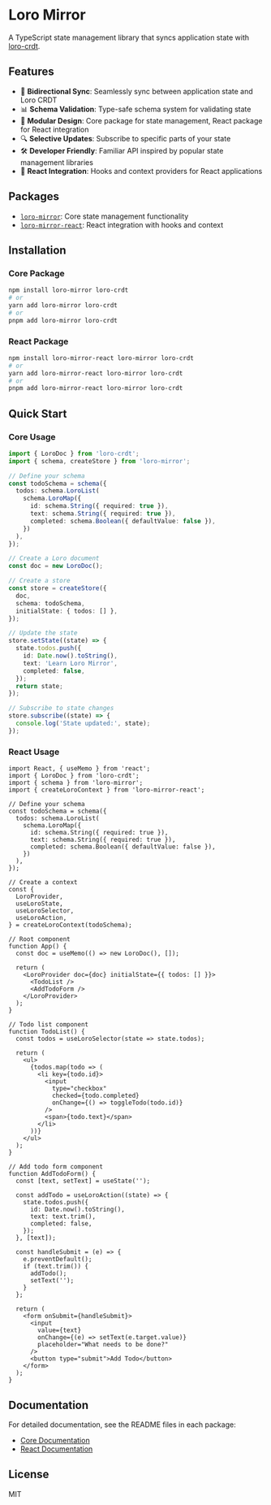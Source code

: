 # Loro Mirror

A TypeScript state management library that syncs application state with [loro-crdt](https://github.com/loro-dev/loro).

## Features

- 🔄 **Bidirectional Sync**: Seamlessly sync between application state and Loro CRDT
- 📊 **Schema Validation**: Type-safe schema system for validating state
- 🧩 **Modular Design**: Core package for state management, React package for React integration
- 🔍 **Selective Updates**: Subscribe to specific parts of your state
- 🛠️ **Developer Friendly**: Familiar API inspired by popular state management libraries
- 📱 **React Integration**: Hooks and context providers for React applications

## Packages

- [`loro-mirror`](./packages/core): Core state management functionality
- [`loro-mirror-react`](./packages/react): React integration with hooks and context

## Installation

### Core Package

```bash
npm install loro-mirror loro-crdt
# or
yarn add loro-mirror loro-crdt
# or
pnpm add loro-mirror loro-crdt
```

### React Package

```bash
npm install loro-mirror-react loro-mirror loro-crdt
# or
yarn add loro-mirror-react loro-mirror loro-crdt
# or
pnpm add loro-mirror-react loro-mirror loro-crdt
```

## Quick Start

### Core Usage

```typescript
import { LoroDoc } from 'loro-crdt';
import { schema, createStore } from 'loro-mirror';

// Define your schema
const todoSchema = schema({
  todos: schema.LoroList(
    schema.LoroMap({
      id: schema.String({ required: true }),
      text: schema.String({ required: true }),
      completed: schema.Boolean({ defaultValue: false }),
    })
  ),
});

// Create a Loro document
const doc = new LoroDoc();

// Create a store
const store = createStore({
  doc,
  schema: todoSchema,
  initialState: { todos: [] },
});

// Update the state
store.setState((state) => {
  state.todos.push({
    id: Date.now().toString(),
    text: 'Learn Loro Mirror',
    completed: false,
  });
  return state;
});

// Subscribe to state changes
store.subscribe((state) => {
  console.log('State updated:', state);
});
```

### React Usage

```tsx
import React, { useMemo } from 'react';
import { LoroDoc } from 'loro-crdt';
import { schema } from 'loro-mirror';
import { createLoroContext } from 'loro-mirror-react';

// Define your schema
const todoSchema = schema({
  todos: schema.LoroList(
    schema.LoroMap({
      id: schema.String({ required: true }),
      text: schema.String({ required: true }),
      completed: schema.Boolean({ defaultValue: false }),
    })
  ),
});

// Create a context
const {
  LoroProvider,
  useLoroState,
  useLoroSelector,
  useLoroAction,
} = createLoroContext(todoSchema);

// Root component
function App() {
  const doc = useMemo(() => new LoroDoc(), []);
  
  return (
    <LoroProvider doc={doc} initialState={{ todos: [] }}>
      <TodoList />
      <AddTodoForm />
    </LoroProvider>
  );
}

// Todo list component
function TodoList() {
  const todos = useLoroSelector(state => state.todos);
  
  return (
    <ul>
      {todos.map(todo => (
        <li key={todo.id}>
          <input
            type="checkbox"
            checked={todo.completed}
            onChange={() => toggleTodo(todo.id)}
          />
          <span>{todo.text}</span>
        </li>
      ))}
    </ul>
  );
}

// Add todo form component
function AddTodoForm() {
  const [text, setText] = useState('');
  
  const addTodo = useLoroAction((state) => {
    state.todos.push({
      id: Date.now().toString(),
      text: text.trim(),
      completed: false,
    });
  }, [text]);
  
  const handleSubmit = (e) => {
    e.preventDefault();
    if (text.trim()) {
      addTodo();
      setText('');
    }
  };
  
  return (
    <form onSubmit={handleSubmit}>
      <input
        value={text}
        onChange={(e) => setText(e.target.value)}
        placeholder="What needs to be done?"
      />
      <button type="submit">Add Todo</button>
    </form>
  );
}
```

## Documentation

For detailed documentation, see the README files in each package:

- [Core Documentation](./packages/core/README.md)
- [React Documentation](./packages/react/README.md)

## License

MIT
